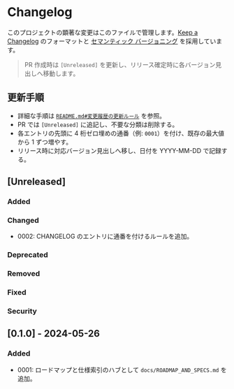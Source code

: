 # Changelog

このプロジェクトの顕著な変更はこのファイルで管理します。[Keep a Changelog](https://keepachangelog.com/ja/1.1.0/) のフォーマットと [セマンティック バージョニング](https://semver.org/spec/v2.0.0.html) を採用しています。

> PR 作成時は `[Unreleased]` を更新し、リリース確定時に各バージョン見出しへ移動します。

## 更新手順
- 詳細な手順は [`README.md#変更履歴の更新ルール`](README.md#%E5%A4%89%E6%9B%B4%E5%B1%A5%E6%AD%B4%E3%81%AE%E6%9B%B4%E6%96%B0%E3%83%AB%E3%83%BC%E3%83%AB) を参照。
- PR では `[Unreleased]` に追記し、不要な分類は削除する。
- 各エントリの先頭に 4 桁ゼロ埋めの通番（例: `0001`）を付け、既存の最大値から 1 ずつ増やす。
- リリース時に対応バージョン見出しへ移し、日付を YYYY-MM-DD で記録する。

## [Unreleased]

### Added
### Changed
- 0002: CHANGELOG のエントリに通番を付けるルールを追加。
### Deprecated
### Removed
### Fixed
### Security

## [0.1.0] - 2024-05-26

### Added
- 0001: ロードマップと仕様索引のハブとして `docs/ROADMAP_AND_SPECS.md` を追加。
